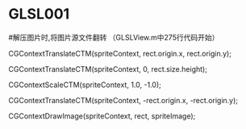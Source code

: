 # GLSL001
#解压图片时,将图片源文件翻转 （GLSLView.m中275行代码开始）

CGContextTranslateCTM(spriteContext, rect.origin.x, rect.origin.y);

CGContextTranslateCTM(spriteContext, 0, rect.size.height);

CGContextScaleCTM(spriteContext, 1.0, -1.0);

CGContextTranslateCTM(spriteContext, -rect.origin.x, -rect.origin.y);

CGContextDrawImage(spriteContext, rect, spriteImage);
